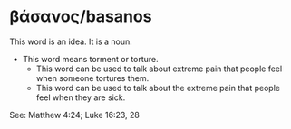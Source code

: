 # βάσανος/basanos
This word is an idea. It is a noun.

* This word means torment or torture.
    * This word can be used to talk about extreme pain that people feel when someone tortures them.
    * This word can be used to talk about the extreme pain that people feel when they are sick.

See: Matthew 4:24; Luke 16:23, 28
